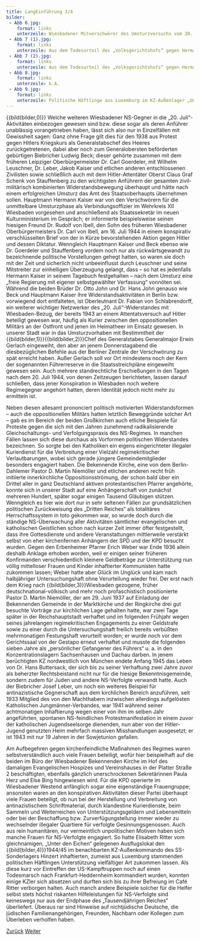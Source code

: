 ```yaml
---
title: LangEinführung 3/4
bilder:
 - Abb 6.jpg:
    format: links
    unterzeile: Wiesbadener Mitverschwörer des Umsturzversuchs vom 20. Juli 1944
 - Abb 7 (1).jpg:
    format: links
    unterzeile: Aus dem Todesurteil des „Volksgerichtshofs“ gegen Hermann Kaiser und Busso Thoma, 17. Januar 1945
 - Abb 7 (2).jpg:
    format: links
    unterzeile: Aus dem Todesurteil des „Volksgerichtshofs“ gegen Hermann Kaiser und Busso Thoma, 17. Januar 1945
 - Abb 8.jpg:
    format: links
    unterzeile:	k.A.
 - Abb 9.jpg:
    format: links
    unterzeile:	Politische Häftlinge aus Luxemburg im KZ-Außenlager „Unter den Eichen“, 1944 aufgenommen mit einer illegal ins Lager geschmuggelten Kamera 
---
```


{{bild(bilder,0)}}
Welche weiteren Wiesbadener NS-Gegner in die „20. Juli“-Aktivitäten
einbezogen gewesen sind bzw. diese sogar als deren Anführer unablässig
vorangetrieben haben, lässt sich also nur in Einzelfällen mit Gewissheit
sagen: Ganz ohne Frage gilt dies für den 1938 aus Protest gegen Hitlers
Kriegskurs als Generalstabschef des Heeres zurückgetretenen, dabei aber
noch zum Generalobersten beförderten gebürtigen Biebricher Ludwig Beck;
dieser gehörte zusammen mit dem früheren Leipziger Oberbürgermeister Dr.
Carl Goerdeler, mit Wilhelm Leuschner, Dr. Leber, Jakob Kaiser und
etlichen anderen entschlossenen Zivilisten sowie schließlich auch mit
dem Hitler-Attentäter Oberst Claus Graf Schenk von Stauffenberg zu den
wichtigsten Anführern der gesamten zivil-militärisch kombinierten
Widerstandsbewegung überhaupt und hätte nach einem erfolgreichen Umsturz
das Amt des Staatsoberhaupts übernehmen sollen. Hauptmann Hermann Kaiser
war von den Verschwörern für die unmittelbare Umsturzphase als
Verbindungsoffizier im Wehrkreis XII Wiesbaden vorgesehen und
anschließend als Staatssekretär im neuen Kulturministerium im Gespräch;
er informierte beispielsweise seinen hiesigen Freund Dr. Rudolf von
Ibell, den Sohn des früheren Wiesbadener Oberbürgermeisters Dr. Carl von
Ibell, am 16. Juli 1944 in einem konspirativ verschlüsselten Brief von
der in Kürze bevorstehenden Aktion gegen Hitler und dessen Diktatur.
Wenngleich Hauptmann Kaiser und Beck ebenso wie Dr. Goerdeler und
Stauffenberg vordem noch nur als rückwärtsgewandt zu bezeichnende
politische Vorstellungen gehegt hatten, so waren sie doch mit der Zeit
und sicherlich nicht unbeeinflusst durch Leuschner und seine Mitstreiter
zur einhelligen Überzeugung gelangt, dass – so hat es jedenfalls Hermann
Kaiser in seinem Tagebuch festgehalten – nach dem Umsturz eine „freie
Regierung mit eigener selbstgewählter Verfassung“ vonnöten sei. Während
die beiden Brüder Dr. Otto John und Dr. Hans John genauso wie Beck und
Hauptmann Kaiser ihre Widerstandsaktivitäten in Berlin bzw. vorwiegend
dort entfalteten, ist Oberleutnant Dr. Fabian von Schlabrendorff, ein
weiterer wichtiger Netzwerker des „20. Juli“-Widerstandes mit
Wiesbaden-Bezug, der bereits 1943 an einem Attentatsversuch auf Hitler
beteiligt gewesen war, häufig als Kurier zwischen den oppositionellen
Militärs an der Ostfront und jenen im Heimatheer im Einsatz gewesen. In
unserer Stadt war in das Umsturzvorhaben mit Bestimmtheit der {{bild(bilder,1)}}{{bild(bilder,2)}}Chef des
Generalstabes Generalmajor Erwin Gerlach eingeweiht, den aber an jenem
Donnerstagabend die diesbezüglichen Befehle aus der Berliner Zentrale
der Verschwörung zu spät erreicht haben. Außer Gerlach soll vor Ort
mindestens noch der Kern der sogenannten Führerreserve in die
Staatsstreichpläne eingeweiht gewesen sein. Auch mehrere standrechtliche
Erschießungen in den Tagen nach dem 20. Juli 1944, von denen Zeitzeugen
berichteten, lassen darauf schließen, dass jener Konspiration in
Wiesbaden noch weitere Regimegegner angehört hatten, deren Identität
jedoch nicht mehr zu ermitteln ist.

Neben diesen allesamt prononciert politisch motivierten
Widerstandsformen – auch die oppositionellen Militärs hatten letztlich
Beweggründe solcher Art – gab es im Bereich der beiden Großkirchen auch
etliche Beispiele für Proteste gegen die sich mit den Jahren zunehmend
radikalisierende Gleichschaltungs- und Verfolgungspraxis des NS-Regimes.
In manchen Fällen lassen sich diese durchaus als Vorformen politischen
Widerstandes bezeichnen. So sorgte bei den Katholiken ein eigens
eingerichteter illegaler Kurierdienst für die Verbreitung einer Vielzahl
regimekritischer Verlautbarungen, wobei sich gerade jüngere
Gemeindemitglieder besonders engagiert haben. Die Bekennende Kirche,
eine von dem Berlin-Dahlemer Pastor D. Martin Niemöller und etlichen
anderen recht früh initiierte innerkirchliche Oppositionsströmung, der
schon bald über ein Drittel aller in ganz Deutschland aktiven
protestantischen Pfarrer angehörte, konnte sich in unserer Stadt auf
eine Anhängerschaft von zunächst mehreren Hundert, später sogar einigen
Tausend Gläubigen stützen. Wenngleich es hier wie dort nur in sehr
seltenen Fällen zur grundsätzlichen politischen Zurückweisung des
„Dritten Reiches“ als totalitäres Herrschaftssystem in toto gekommen
war, so wurde doch durch die ständige NS-Überwachung aller Aktivitäten
sämtlicher evangelischen und katholischen Geistlichen schon nach kurzer
Zeit immer öfter festgestellt, dass ihre Gottesdienste und andere
Veranstaltungen mittlerweile verstärkt selbst von eher kirchenfernen
Anhängern der SPD und der KPD besucht wurden. Gegen den Erbenheimer
Pfarrer Erich Weber war Ende 1936 allein deshalb Anklage erhoben worden,
weil er einigen seiner früheren Konfirmanden verschiedentlich kleinere
Geldbeträge zur Unterstützung nun völlig mittelloser Frauen und Kinder
inhaftierter Kommunisten hatte zukommen lassen; Weber hatte aber Glück
im Unglück und kam nach halbjähriger Untersuchungshaft ohne Verurteilung
wieder frei. Der erst nach dem Krieg nach {{bild(bilder,3)}}Wiesbaden gezogene, früher
deutschnational-völkisch und mehr noch profaschistisch positionierte
Pastor D. Martin Niemöller, der am 29. Juni 1937 auf Einladung der
Bekennenden Gemeinde in der Marktkirche und der Ringkirche drei gut
besuchte Vorträge zur kirchlichen Lage gehalten hatte, war zwei Tage
später in der Reichshauptstadt verhaftet und im folgenden Frühjahr wegen
seines jahrelangen regimekritischen Engagements zu einer Geldstrafe
sowie zu einer durch die Untersuchungshaft freilich bereits verbüßten
mehrmonatigen Festungshaft verurteilt worden; er wurde noch vor dem
Gerichtssaal von der Gestapo erneut verhaftet und musste die folgenden
sieben Jahre als „persönlicher Gefangener des Führers“ u. a. in den
Konzentrationslagern Sachsenhausen und Dachau darben. In jenem
berüchtigten KZ nordwestlich von München endete Anfang 1945 das Leben
von Dr. Hans Buttersack, der sich bis zu seiner Verhaftung zwei Jahre
zuvor als beherzter Rechtsbeistand nicht nur für die hiesige
Bekenntnisgemeinde, sondern zudem für Juden und andere NS-Verfolgte
verwandt hatte. Auch der Biebricher Josef Leber, um noch ein weiteres
Beispiel für antinazistische Gegnerschaft aus dem kirchlichen Bereich
anzuführen, seit 1933 Mitglied des von den Machthabern inzwischen
allerdings aufgelösten Katholischen Jungmänner-Verbandes, war 1941
während seiner achtmonatigen Inhaftierung wegen einer von ihm im selben
Jahr angeführten, spontanen NS-feindlichen Protestmanifestation in einem
zuvor der katholischen Jugendseelsorge dienenden, nun aber von der
Hitler-Jugend genutzten Heim mehrfach massiven Misshandlungen
ausgesetzt; er ist 1943 mit nur 19 Jahren in der Sowjetunion gefallen.

Am Aufbegehren gegen kirchenfeindliche Maßnahmen des Regimes waren
selbstverständlich auch viele Frauen beteiligt, wofür hier beispielhaft
auf die beiden im Büro der Wiesbadener Bekennenden Kirche im Hof des
damaligen Evangelischen Hospizes und Vereinshauses in der Platter Straße
2 beschäftigten, ebenfalls gänzlich unerschrockenen Sekretärinnen Paula
Herz und Else Bing hingewiesen wird. Für die KPD operierte im
Wiesbadener Westend anfänglich sogar eine eigenständige Frauengruppe;
ansonsten waren an den konspirativen Aktivitäten dieser Partei überhaupt
viele Frauen beteiligt, ob nun bei der Herstellung und Verbreitung von
antinazistischem Schriftmaterial, durch klandestine Kurierdienste, beim
Sammeln und Weiterreichen von Unterstützungsgeldern und Lebensmitteln
oder bei der Beschaffung bzw. Zurverfügungstellung immer wieder zu
wechselnder illegaler Quartiere für verfolgte Gesinnungsgenossen. Auch
aus rein humanitären, nur vermeintlich unpolitischen Motiven haben sich
manche Frauen für NS-Verfolgte engagiert. So hatte Elisabeth Ritter vom
gleichnamigen, „Unter den Eichen“ gelegenen Ausflugslokal den {{bild(bilder,4)}}1944/45 im
benachbarten KZ-Außenkommando des SS-Sonderlagers Hinzert inhaftierten,
zumeist aus Luxemburg stammenden politischen Häftlingen Unterstützung
vielfältiger Art zukommen lassen. Als diese kurz vor Eintreffen der
US-Kampftruppen noch auf einen Todesmarsch nach Frankfurt-Heddernheim
kommandiert wurden, konnten einige KZler sich absetzen und durften sich
bis zu ihrer Befreiung im Café Ritter verborgen halten. Auch manch
andere Beispiele solcher für die Helfer selbst stets höchst riskanten
Hilfeleistungen für NS-Verfolgte sind keineswegs nur aus der Endphase
des „Tausendjährigen Reiches“ überliefert. Überaus rar sind Hinweise auf
nichtjüdische Deutsche, die jüdischen Familienangehörigen, Freunden,
Nachbarn oder Kollegen zum Überleben verholfen haben.


[Zurück](lang-teil2.md)
[Weiter](lang-teil4.md)